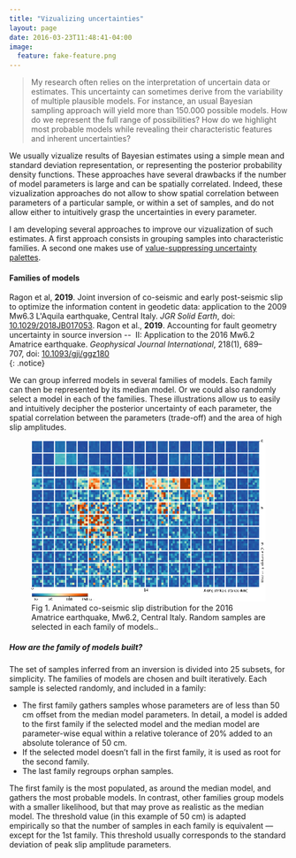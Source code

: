 ```yaml
---
title: "Vizualizing uncertainties"
layout: page
date: 2016-03-23T11:48:41-04:00
image:
  feature: fake-feature.png
---
```


> My research often relies on the interpretation of uncertain data or estimates. This uncertainty can sometimes derive from the variability of multiple plausible models. For instance, an usual Bayesian sampling approach will yield more than 150.000 possible models. How do we represent the full range of possibilities? How do we highlight most probable models while revealing their characteristic features and inherent uncertainties?

We usually vizualize results of Bayesian estimates using a simple mean and standard deviation representation, or representing the posterior probability density functions. These approaches have several drawbacks if the number of model parameters is large and can be spatially correlated. Indeed, these vizualization approaches do not allow to show spatial correlation between parameters of a particular sample, or within a set of samples, and do not allow either to intuitively grasp the uncertainties in every parameter.

I am developing several approaches to improve our vizualization of such estimates. A first approach consists in grouping samples into characteristic families. A second one makes use of [value-suppressing uncertainty palettes](https://medium.com/@uwdata/value-suppressing-uncertainty-palettes-426130122ce9).

#### Families of models

Ragon et al, **2019**. Joint inversion of co-seismic and early post-seismic slip to optimize the information content in geodetic data: application to the 2009 Mw6.3 L'Aquila earthquake, Central Italy. *JGR Solid Earth*, doi: [10.1029/2018JB017053](https://doi.org/10.1029/2018JB017053). 
Ragon et al., **2019**. Accounting for fault geometry uncertainty in source inversion --  II: Application to the 2016 Mw6.2 Amatrice earthquake. *Geophysical Journal International*, 218(1), 689–707, doi: [10.1093/gji/ggz180](https://doi.org/10.1093/gji/ggz180)  
{: .notice} 

We can group inferred models in several families of models. Each family can then be represented by its median model. Or we could also randomly select a model in each of the families. These illustrations allow us to easily and intuitively decipher the posterior uncertainty of each parameter, the spatial correlation between the parameters (trade-off) and the area of high slip amplitudes.

<figure>
  <img src="/images/research/viz2.gif" alt="">
  <figcaption>Fig 1. Animated co-seismic slip distribution for the 2016 Amatrice earthquake, Mw6.2, Central Italy. Random samples are selected in each family of models..</figcaption>
</figure>

##### How are the family of models built?
The set of samples inferred from an inversion is divided into 25 subsets, for simplicity. The families of models are chosen and built iteratively. Each sample is selected randomly, and included in a family:
- The first family gathers samples whose parameters are of less than 50 cm offset from the median model parameters. In detail, a model is added to the first family if the selected model and the median model are parameter-wise equal within a relative tolerance of 20\% added to an absolute tolerance of 50 cm.
- If the selected model doesn’t fall in the first family, it is used as root for the second family.
- The last family regroups orphan samples.  

The first family is the most populated, as around the median model, and gathers the most probable models. In contrast, other families group models with a smaller likelihood, but that may prove as realistic as the median model.
The threshold value (in this example of 50 cm) is adapted empirically so that the number of samples in each family is equivalent — except for the 1st family. This threshold usually corresponds to the standard deviation of peak slip amplitude parameters.
